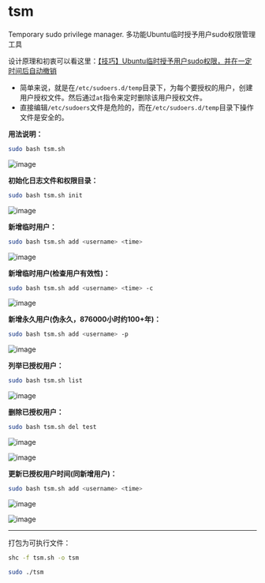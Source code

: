# tsm
Temporary sudo privilege manager. 多功能Ubuntu临时授予用户sudo权限管理工具

设计原理和初衷可以看这里：[【技巧】Ubuntu临时授予用户sudo权限，并在一定时间后自动撤销](https://blog.csdn.net/sxf1061700625/article/details/133270785)

- 简单来说，就是在`/etc/sudoers.d/temp`目录下，为每个要授权的用户，创建用户授权文件。然后通过`at`指令来定时删除该用户授权文件。
- 直接编辑`/etc/sudoers`文件是危险的，而在`/etc/sudoers.d/temp`目录下操作文件是安全的。

**用法说明：**

```bash
sudo bash tsm.sh
```

![image](https://github.com/songxf1024/tsm/assets/111047002/95847695-4e67-4017-b4de-7e434cea3696)


**初始化日志文件和权限目录：**

```bash
sudo bash tsm.sh init
```

![image](https://github.com/songxf1024/tsm/assets/111047002/593e9f89-7700-448a-8d28-f46e7e7894c0)


**新增临时用户：**

```bash
sudo bash tsm.sh add <username> <time>
```

![image](https://github.com/songxf1024/tsm/assets/111047002/3f2471cd-8cc2-4895-a8cb-32d090736c02)


**新增临时用户(检查用户有效性)：**

```bash
sudo bash tsm.sh add <username> <time> -c
```

![image](https://github.com/songxf1024/tsm/assets/111047002/3f79f1d6-4428-409f-a75e-a4c5dd9d0250)


**新增永久用户(伪永久，876000小时约100+年)：**

```bash
sudo bash tsm.sh add <username> -p
```

![image](https://github.com/songxf1024/tsm/assets/111047002/90198291-bef5-4904-b239-db9296a63b0c)


**列举已授权用户：**

```bash
sudo bash tsm.sh list
```

![image](https://github.com/songxf1024/tsm/assets/111047002/5a47bd03-48a2-43cf-b5b7-bff5abb1774e)


**删除已授权用户：**

```bash
sudo bash tsm.sh del test
```

![image](https://github.com/songxf1024/tsm/assets/111047002/3c86ad43-47b1-4b6f-bf37-5ac5878cd486)

![image](https://github.com/songxf1024/tsm/assets/111047002/0461a3aa-6e5c-4c97-be63-fe462d841bb3)


**更新已授权用户时间(同新增用户)：**

```bash
sudo bash tsm.sh add <username> <time>
```

![image](https://github.com/songxf1024/tsm/assets/111047002/fa957c95-d0a6-4cc2-a179-ef6d8091b336)

![image](https://github.com/songxf1024/tsm/assets/111047002/576d47cc-ca65-47f8-a126-0044953add9a)

---

打包为可执行文件：

```bash
shc -f tsm.sh -o tsm
```

```bash
sudo ./tsm
```

